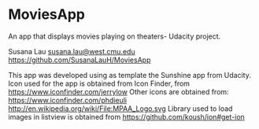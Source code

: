 # MoviesApp
An app that displays movies playing on theaters- Udacity project. 

Susana Lau
susana.lau@west.cmu.edu
https://github.com/SusanaLauH/MoviesApp

This app was developed using as template the Sunshine app from Udacity.
Icon used for the app is obtained from Icon Finder, from https://www.iconfinder.com/jerrylow
Other icons are obtained from:
https://www.iconfinder.com/phdieuli
http://en.wikipedia.org/wiki/File:MPAA_Logo.svg
Library used to load images in listview is obtained from https://github.com/koush/ion#get-ion

